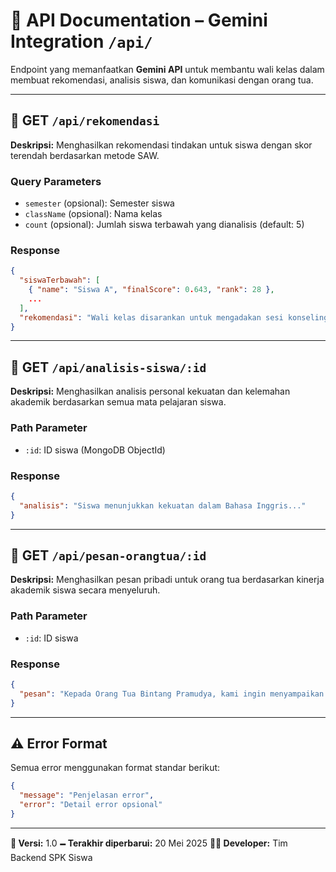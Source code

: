 # 🤖 API Documentation – Gemini Integration `/api/`

Endpoint yang memanfaatkan **Gemini API** untuk membantu wali kelas dalam membuat rekomendasi, analisis siswa, dan komunikasi dengan orang tua.

---

## 🔗 GET `/api/rekomendasi`

**Deskripsi:** Menghasilkan rekomendasi tindakan untuk siswa dengan skor terendah berdasarkan metode SAW.

### Query Parameters

- `semester` (opsional): Semester siswa
- `className` (opsional): Nama kelas
- `count` (opsional): Jumlah siswa terbawah yang dianalisis (default: 5)

### Response

```json
{
  "siswaTerbawah": [
    { "name": "Siswa A", "finalScore": 0.643, "rank": 28 },
    ...
  ],
  "rekomendasi": "Wali kelas disarankan untuk mengadakan sesi konseling pribadi..."
}
```

---

## 🤔 GET `/api/analisis-siswa/:id`

**Deskripsi:** Menghasilkan analisis personal kekuatan dan kelemahan akademik berdasarkan semua mata pelajaran siswa.

### Path Parameter

- `:id`: ID siswa (MongoDB ObjectId)

### Response

```json
{
  "analisis": "Siswa menunjukkan kekuatan dalam Bahasa Inggris..."
}
```

---

## 💬 GET `/api/pesan-orangtua/:id`

**Deskripsi:** Menghasilkan pesan pribadi untuk orang tua berdasarkan kinerja akademik siswa secara menyeluruh.

### Path Parameter

- `:id`: ID siswa

### Response

```json
{
  "pesan": "Kepada Orang Tua Bintang Pramudya, kami ingin menyampaikan apresiasi atas..."
}
```

---

## ⚠️ Error Format

Semua error menggunakan format standar berikut:

```json
{
  "message": "Penjelasan error",
  "error": "Detail error opsional"
}
```

---

**📂 Versi:** 1.0
**🗕️ Terakhir diperbarui:** 20 Mei 2025
**👨‍💻 Developer:** Tim Backend SPK Siswa
